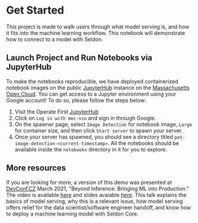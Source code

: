 # Get Started

This project is made to walk users through what model serving is, and how it fits into the machine learning workflow. This notebook will demonstrate how to connect to a model with Seldon.


## Launch Project and Run Notebooks via JupyterHub

To make the notebooks reproducible, we have deployed containerized notebook images on the public [JupyterHub][jupyterhub] instance on the [Massachusetts Open Cloud][moc]. You can get access to a Jupyter environment using your Google account! To do so, please follow the steps below:

1. Visit the Operate First [JupyterHub][jupyterhub]
2. Click on `Log in with moc-sso` and sign in through Google.
3. On the spawner page, select `Image Detection` for notebook image, `Large` for container size, and then click `Start server` to spawn your server.
4. Once your server has spawned, you should see a directory titled `pet-image-detection-<current-timestamp>`. All the notebooks should be available inside the `notebooks` directory in it for you to explore.


## More resources

If you are looking for more, a version of this demo was presented at [DevConf.CZ][devconfcz] March 2021, "Beyond Inference: Bringing ML into Production." The video is available [here][video] and slides avaiable [here][slides]. This talk explains the basics of model serving, why this is a relevant issue, how model serving offers relief for the data scientist/software engineer handoff, and know how to deploy a machine learning model with Seldon Core.


[jupyterhub]: https://jupyterhub-opf-jupyterhub.apps.zero.massopen.cloud
[moc]: https://massopen.cloud/
[devconfcz]: https://www.devconf.info/cz/
[video]: https://www.youtube.com/watch?v=3ng-WcN_Th8
[slides]: https://github.com/aicoe-aiops/pet-image-detection/tree/main/slides
